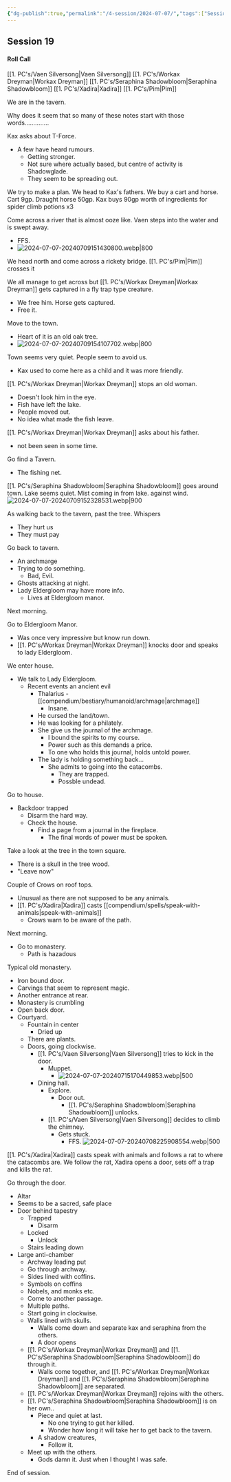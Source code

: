 ```yaml
---
{"dg-publish":true,"permalink":"/4-session/2024-07-07/","tags":["Session_Note"]}
---
```




## Session 19

#### Roll Call

[[1. PC's/Vaen Silversong\|Vaen Silversong]]
[[1. PC's/Workax Dreyman\|Workax Dreyman]]
[[1. PC's/Seraphina Shadowbloom\|Seraphina Shadowbloom]]
[[1. PC's/Xadira\|Xadira]]
[[1. PC's/Pim\|Pim]]

We are in the tavern.

Why does it seem that so many of these notes start with those words..............

Kax asks about T-Force.
- A few have heard rumours.
	- Getting stronger.
	- Not sure where actually based, but centre of activity is Shadowglade.
	- They seem to be spreading out.

We try to make a plan.  We head to Kax's fathers.
We buy a cart and horse.
Cart 9gp.
Draught horse 50gp.
Kax buys 90gp worth of ingredients for spider climb potions x3

Come across a river that is almost ooze like.  Vaen steps into the water and is swept away.
- FFS.
- ![2024-07-07-20240709151430800.webp|800](/img/user/z_Attachments/2024-07-07-20240709151430800.webp)

We head north and come across a rickety bridge.
[[1. PC's/Pim\|Pim]] crosses it 

We all manage to get across but [[1. PC's/Workax Dreyman\|Workax Dreyman]] gets captured in a fly trap type creature.
- We free him.
Horse gets captured.
- Free it.

Move to the town.
- Heart of it is an old oak tree.
- ![2024-07-07-20240709154107702.webp|800](/img/user/z_Attachments/2024-07-07-20240709154107702.webp)

Town seems very quiet.
People seem to avoid us.
- Kax used to come here as a child and it was more friendly.

[[1. PC's/Workax Dreyman\|Workax Dreyman]] stops an old woman.
- Doesn't look him in the eye.
- Fish have left the lake.
- People moved out.
- No idea what made the fish leave.

[[1. PC's/Workax Dreyman\|Workax Dreyman]] asks about his father.
- not been seen in some time.

Go find a Tavern.
- The fishing net.

[[1. PC's/Seraphina Shadowbloom\|Seraphina Shadowbloom]] goes around town.  Lake seems quiet. Mist coming in from lake. against wind.
![2024-07-07-20240709152328531.webp|900](/img/user/z_Attachments/2024-07-07-20240709152328531.webp)

As walking back to the tavern, past the tree.  Whispers 
- They hurt us
- They must pay 

Go back to tavern.  
- An archmarge
- Trying to do something.
	- Bad, Evil.
- Ghosts attacking at night.
- Lady Eldergloom may have more info.
	- Lives at Eldergloom manor.

Next morning.

Go to Eldergloom Manor.
- Was once very impressive but know run down.
- [[1. PC's/Workax Dreyman\|Workax Dreyman]] knocks door and speaks to lady Eldergloom.

We enter house.
- We talk to Lady Eldergloom.
	- Recent events an ancient evil
		- Thalarius - [[compendium/bestiary/humanoid/archmage\|archmage]]
			- Insane.
		- He cursed the land/town.
		- He was looking for a philately.
		- She give us the journal of the archmage.
			- I bound the spirits to my course.
			- Power such as this demands a price.
			- To one who holds this journal, holds untold power.
		- The lady is holding something back...
			- She admits to going into the catacombs.
				- They are trapped.
				- Possble undead.

Go to house.
- Backdoor trapped
	- Disarm the hard way.
	- Check the house.
		- Find a page from a journal in the fireplace.
			- The final words of power must be spoken.

Take a look at the tree in the town square.
- There is a skull in the tree wood.
- "Leave now"

Couple of Crows on roof tops.
- Unusual as there are not supposed to be any animals.
- [[1. PC's/Xadira\|Xadira]] casts [[compendium/spells/speak-with-animals\|speak-with-animals]]
	- Crows warn to be aware of the path.


Next morning.
- Go to monastery.
	- Path is hazadous

Typical old monastery.
- Iron bound door.
- Carvings that seem to represent magic.
- Another entrance at rear.
- Monastery is crumbling
- Open back door.
- Courtyard.
	- Fountain in center
		- Dried up
	- There are plants.
	- Doors, going clockwise.
		- [[1. PC's/Vaen Silversong\|Vaen Silversong]] tries to kick in the door.
			- Muppet.
				- ![2024-07-07-20240715170449853.webp|500](/img/user/z_Attachments/2024-07-07-20240715170449853.webp)
		- Dining hall.
			- Explore.
				- Door out.
					- [[1. PC's/Seraphina Shadowbloom\|Seraphina Shadowbloom]] unlocks.
			- [[1. PC's/Vaen Silversong\|Vaen Silversong]] decides to climb the chimney.
				- Gets stuck.
					- FFS.
![2024-07-07-20240708225908554.webp|500](/img/user/z_Attachments/2024-07-07-20240708225908554.webp)



[[1. PC's/Xadira\|Xadira]] casts speak with animals and follows a rat to where the catacombs are.
We follow the rat, Xadira opens a door, sets off a trap and kills the rat.

Go through the door.  
- Altar
- Seems to be a sacred, safe place
- Door behind tapestry
	- Trapped
	    - Disarm
    - Locked
	    - Unlock
    - Stairs leading down
- Large anti-chamber
	- Archway leading put
    - Go through archway.
    - Sides lined with coffins.
    - Symbols on coffins
    - Nobels, and monks etc.
    - Come to another passage.
    - Multiple paths.
    - Start going in clockwise.
    - Walls lined with skulls.
	    - Walls come down and separate kax and seraphina from the others.
	    - A door opens
    - [[1. PC's/Workax Dreyman\|Workax Dreyman]] and [[1. PC's/Seraphina Shadowbloom\|Seraphina Shadowbloom]] do through it.
	    - Walls come together, and [[1. PC's/Workax Dreyman\|Workax Dreyman]] and [[1. PC's/Seraphina Shadowbloom\|Seraphina Shadowbloom]] are separated.
    - [[1. PC's/Workax Dreyman\|Workax Dreyman]] rejoins with the others.
    - [[1. PC's/Seraphina Shadowbloom\|Seraphina Shadowbloom]] is on her own..
	    - Piece and quiet at last.
		    - No one trying to get her killed.
		    - Wonder how long it will take her to get back to the tavern.
		- A shadow creatures, 
		    - Follow it.
    - Meet up with the others.
	    - Gods damn it.  Just when I thought I was safe.
      

End of session.

